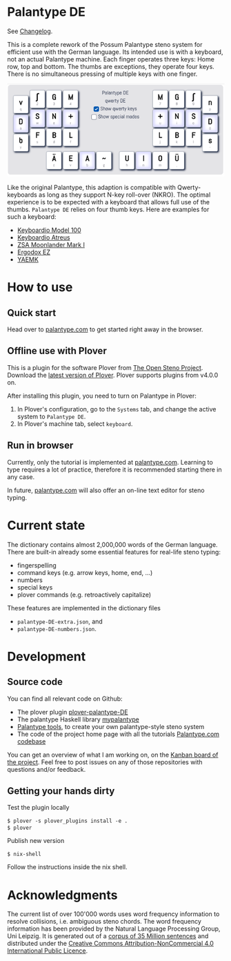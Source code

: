 Palantype DE
=======================

See [Changelog](CHANGELOG.md).

This is a complete rework of the Possum Palantype steno system for efficient
use with the German language.
Its intended use is with a keyboard, not an actual Palantype machine.
Each finger operates three keys: Home row, top and bottom.
The thumbs are exceptions, they operate four keys.
There is no simultaneous pressing of multiple keys with one finger.

![The Palantype DE keyboard layout](https://raw.githubusercontent.com/rubenmoor/palantype_DE/main/keyboard_layout.png)

Like the original Palantype, this adaption is compatible with
Qwerty-keyboards as long as they support N-key roll-over (NKRO).
The optimal experience is to be expected with a keyboard that allows full use of the thumbs.
`Palantype DE` relies on four thumb keys.
Here are examples for such a keyboard:

* [Keyboardio Model 100](https://shop.keyboard.io/products/model-100)
* [Keyboardio Atreus](https://shop.keyboard.io/collections/keyboardio-atreus/products/keyboardio-atreus)
* [ZSA Moonlander Mark I](https://www.zsa.io/moonlander/)
* [Ergodox EZ](https://ergodox-ez.com/)
* [YAEMK](https://karlk90.github.io/yaemk-split-kb/)

How to use
======================

Quick start
----------------------

Head over to [palantype.com](https://palantype.com) to get started right away in
the browser.

Offline use with Plover
----------------------

This is a plugin for the software Plover from
[The Open Steno Project](http://www.openstenoproject.org/).
Download the
[latest version of Plover](https://github.com/openstenoproject/plover/releases/tag/v4.0.0.dev10).
Plover supports plugins from v4.0.0 on.

After installing this plugin, you need to turn on Palantype in Plover:

1. In Plover's configuration, go to the ``Systems`` tab, and change the active system to ``Palantype DE``.
2. In Plover's machine tab, select ``keyboard``.

Run in browser
----------------------

Currently, only the tutorial is implemented at [palantype.com](https://palantype.com).
Learning to type requires a lot of practice,
therefore it is recommended starting there in any case.

In future, [palantype.com](https://palantype.com) will also offer
an on-line text editor for steno typing.

Current state
=====================

The dictionary contains almost 2,000,000 words of the German language.
There are built-in already some essential features for real-life steno typing:

* fingerspelling
* command keys (e.g. arrow keys, home, end, ...)
* numbers
* special keys
* plover commands (e.g. retroactively capitalize)

These features are implemented in the dictionary files

* `palantype-DE-extra.json`, and
* `palantype-DE-numbers.json`.


Development
=====================

Source code
-------------------------

You can find all relevant code on Github:

* The plover plugin [plover-palantype-DE](https://github.com/rubenmoor/palantype_DE)
* The palantype Haskell library [mypalantype](https://github.com/rubenmoor/my-palantype)
* [Palantype tools](https://github.com/rubenmoor/palantype-tools), to create your own palantype-style steno system
* The code of the project home page with all the tutorials [Palantype.com codebase](https://github.com/rubenmoor/learn-palantype)

You can get an overview of what I am working on, on the [Kanban board of the project](https://github.com/users/rubenmoor/projects/2).
Feel free to post issues on any of those repositories with questions and/or feedback.

Getting your hands dirty
--------------------------

Test the plugin locally

    $ plover -s plover_plugins install -e .
    $ plover

Publish new version

    $ nix-shell

Follow the instructions inside the nix shell.

Acknowledgments
======================

The current list of over 100'000 words uses word frequency information to
resolve collisions, i.e. ambiguous steno chords.
The word frequency information has been provided by
the Natural Language Processing Group, Uni Leipzig.
It is generated out of a [corpus of 35 Million sentences](https://wortschatz.uni-leipzig.de/en) and distributed under
the [Creative Commons Attribution-NonCommercial 4.0 International Public Licence](https://creativecommons.org/licenses/by-nc/4.0/).
